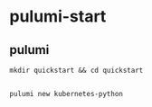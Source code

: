 # pulumi-start


##  pulumi

```
mkdir quickstart && cd quickstart 


pulumi new kubernetes-python


```

